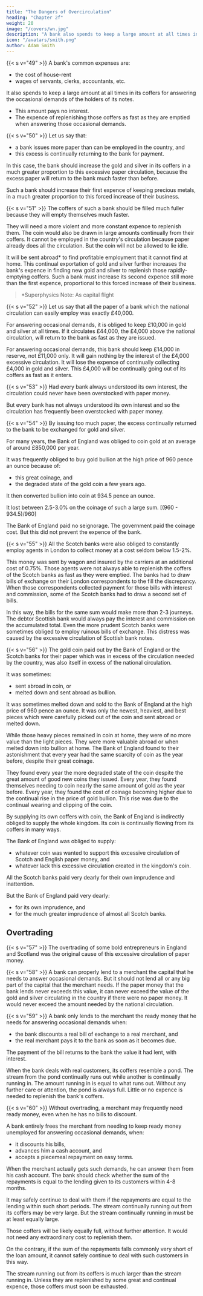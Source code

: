 ```yaml
---
title: "The Dangers of Overcirculation"
heading: "Chapter 2f"
weight: 20
image: "/covers/wn.jpg"
description: "A bank also spends to keep a large amount at all times in its coffers for answering the occasional demands of the holders of its notes"
icon: "/avatars/smith.png"
author: Adam Smith
---
```




{{< s v="49" >}} A bank's common expenses are:
- the cost of house-rent
- wages of servants, clerks, accountants, etc.

It also spends to keep a large amount at all times in its coffers for answering the occasional demands of the holders of its notes.
- This amount pays no interest.
- The expence of replenishing those coffers as fast as they are emptied when answering those occasional demands.


{{< s v="50" >}} Let us say that: 
- a bank issues more paper than can be employed in the country, and
- this excess is continually returning to the bank for payment.

In this case, the bank should increase the gold and silver in its coffers in a much greater proportion to this excessive paper circulation, because the excess paper will return to the bank much faster than before.

Such a bank should increase their first expence of keeping precious metals, in a much greater proportion to this forced increase of their business.


{{< s v="51" >}} The coffers of such a bank should be filled much fuller because they will empty themselves much faster.

They will need a more violent and more constant expence to replenish them.
The coin would also be drawn in large amounts continually from their coffers.
It cannot be employed in the country's circulation because paper already does all the circulation.
But the coin will not be allowed to lie idle.

It will be sent abroad* to find profitable employment that it cannot find at home.
This continual exportation of gold and silver further increases the bank's expence in finding new gold and silver to replenish those rapidly-emptying coffers.
Such a bank must increase its second expence still more than the first expence, proportional to this forced increase of their business.

> *Superphysics Note: As capital flight


{{< s v="52" >}} Let us say that all the paper of a bank which the national circulation can easily employ was exactly £40,000.

For answering occasional demands, it is obliged to keep £10,000 in gold and silver at all times.
If it circulates £44,000, the £4,000 above the national circulation, will return to the bank as fast as they are issued.

For answering occasional demands, this bank should keep £14,000 in reserve, not £11,000 only.
It will gain nothing by the interest of the £4,000 excessive circulation.
It will lose the expence of continually collecting £4,000 in gold and silver.
This £4,000 will be continually going out of its coffers as fast as it enters.


{{< s v="53" >}} Had every bank always understood its own interest, the circulation could never have been overstocked with paper money.

But every bank has not always understood its own interest and so the circulation has frequently been overstocked with paper money.


{{< s v="54" >}} By issuing too much paper, the excess continually returned to the bank to be exchanged for gold and silver.

For many years, the Bank of England was obliged to coin gold at an average of around £850,000 per year.

It was frequently obliged to buy gold bullion at the high price of 960 pence an ounce because of:
- this great coinage, and
- the degraded state of the gold coin a few years ago.

It then converted bullion into coin at 934.5 pence an ounce.

It lost between 2.5-3.0% on the coinage of such a large sum. [(960 - 934.5)/960]

The Bank of England paid no seignorage.
The government paid the coinage cost.
But this did not prevent the expence of the bank.


{{< s v="55" >}} All the Scotch banks were also obliged to constantly employ agents in London to collect money at a cost seldom below 1.5-2%.

This money was sent by wagon and insured by the carriers at an additional cost of 0.75%.
Those agents were not always able to replenish the coffers of the Scotch banks as fast as they were emptied.
The banks had to draw bills of exchange on their London correspondents to the fill the discrepancy.
When those correspondents collected payment for those bills with interest and commission, some of the Scotch banks had to draw a second set of bills.

In this way, the bills for the same sum would make more than 2-3 journeys.
The debtor Scottish bank would always pay the interest and commission on the accumulated total.
Even the more prudent Scotch banks were sometimes obliged to employ ruinous bills of exchange.
This distress was caused by the excessive circulation of Scottish bank notes.


{{< s v="56" >}} The gold coin paid out by the Bank of England or the Scotch banks for their paper which was in excess of the circulation needed by the country, was also itself in excess of the national circulation.

It was sometimes:
- sent abroad in coin, or
- melted down and sent abroad as bullion.

It was sometimes melted down and sold to the Bank of England at the high price of 960 pence an ounce.
It was only the newest, heaviest, and best pieces which were carefully picked out of the coin and sent abroad or melted down.

While those heavy pieces remained in coin at home, they were of no more value than the light pieces.
They were more valuable abroad or when melted down into bullion at home.
The Bank of England found to their astonishment that every year had the same scarcity of coin as the year before, despite their great coinage.

They found every year the more degraded state of the coin despite the great amount of good new coins they issued.
Every year, they found themselves needing to coin nearly the same amount of gold as the year before.
Every year, they found the cost of coinage becoming higher due to the continual rise in the price of gold bullion.
This rise was due to the continual wearing and clipping of the coin.

By supplying its own coffers with coin, the Bank of England is indirectly obliged to supply the whole kingdom.
Its coin is continually flowing from its coffers in many ways.

The Bank of England was obliged to supply:
- whatever coin was wanted to support this excessive circulation of Scotch and English paper money, and
- whatever lack this excessive circulation created in the kingdom's coin.

All the Scotch banks paid very dearly for their own imprudence and inattention.

But the Bank of England paid very dearly:
- for its own imprudence, and
- for the much greater imprudence of almost all Scotch banks.


## Overtrading

{{< s v="57" >}} The overtrading of some bold entrepreneurs in England and Scotland was the original cause of this excessive circulation of paper money.

{{< s v="58" >}} A bank can properly lend to a merchant the capital that he needs to answer occasional demands.
But it should not lend all or any big part of the capital that the merchant needs.
If the paper money that the bank lends never exceeds this value, it can never exceed the value of the gold and silver circulating in the country if there were no paper money.
It would never exceed the amount needed by the national circulation.

{{< s v="59" >}} A bank only lends to the merchant the ready money that he needs for answering occasional demands when:
- the bank discounts a real bill of exchange to a real merchant, and
- the real merchant pays it to the bank as soon as it becomes due.

The payment of the bill returns to the bank the value it had lent, with interest.

When the bank deals with real customers, its coffers resemble a pond.
The stream from the pond continually runs out while another is continually running in.
The amount running in is equal to what runs out.
Without any further care or attention, the pond is always full.
Little or no expence is needed to replenish the bank's coffers.


{{< s v="60" >}} Without overtrading, a merchant may frequently need ready money, even when he has no bills to discount.

A bank entirely frees the merchant from needing to keep ready money unemployed for answering occasional demands, when:
- it discounts his bills,
- advances him a cash account, and
- accepts a piecemeal repayment on easy terms.

When the merchant actually gets such demands, he can answer them from his cash account.
The bank should check whether the sum of the repayments is equal to the lending given to its customers within 4-8 months.

It may safely continue to deal with them if the repayments are equal to the lending within such short periods.
The stream continually running out from its coffers may be very large.
But the stream continually running in must be at least equally large.

Those coffers will be likely equally full, without further attention.
It would not need any extraordinary cost to replenish them.

On the contrary, if the sum of the repayments falls commonly very short of the loan amount, it cannot safely continue to deal with such customers in this way.

The stream running out from its coffers is much larger than the stream running in.
Unless they are replenished by some great and continual expence, those coffers must soon be exhausted.
